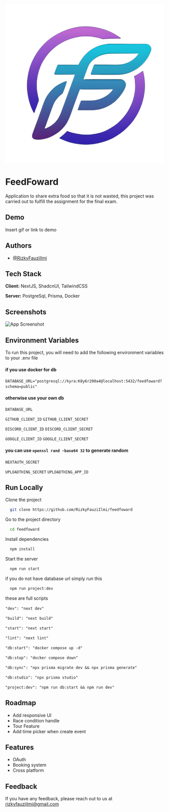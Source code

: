 
![Logo](https://raw.githubusercontent.com/RizkyFauziIlmi/feedfoward/main/public/logo.png)


# FeedFoward

Application to share extra food so that it is not wasted, this project was carried out to fulfill the assignment for the final exam.


## Demo

Insert gif or link to demo


## Authors

- [@RizkyFauziIlmi](https://github.com/RizkyFauziIlmi)


## Tech Stack

**Client:** NextJS, ShadcnUI, TailwindCSS

**Server:** PostgreSql, Prisma, Docker



## Screenshots

![App Screenshot](https://via.placeholder.com/468x300?text=App+Screenshot+Here)


## Environment Variables

To run this project, you will need to add the following environment variables to your .env file

#### if you use docker for db
`DATABASE_URL="postgresql://kyra:K8y6r200a4@localhost:5432/feedfoward?schema=public"`
#### otherwise use your own db
`DATABASE_URL`

`GITHUB_CLIENT_ID`
`GITHUB_CLIENT_SECRET`

`DISCORD_CLIENT_ID`
`DISCORD_CLIENT_SECRET`

`GOOGLE_CLIENT_ID`
`GOOGLE_CLIENT_SECRET`

#### you can use `openssl rand -base64 32` to generate random
`NEXTAUTH_SECRET`

`UPLOADTHING_SECRET`
`UPLOADTHING_APP_ID`
## Run Locally

Clone the project

```bash
  git clone https://github.com/RizkyFauziIlmi/feedfoward
```

Go to the project directory

```bash
  cd feedfoward
```

Install dependencies

```bash
  npm install
```

Start the server

```bash
  npm run start
```

if you do not have database url simply run this
```bash
  npm run project:dev
```

these are full scripts

`"dev": "next dev"`

`"build": "next build"`

`"start": "next start"`

`"lint": "next lint"`

`"db:start": "docker compose up -d"`

`"db:stop": "docker compose down"`

`"db:sync": "npx prisma migrate dev && npx prisma generate"`

`"db:studio": "npx prisma studio"`

`"project:dev": "npm run db:start && npm run dev"`
## Roadmap

- Add responsive UI
- Race condition handle
- Tour Feature
- Add time picker when create event

## Features

- OAuth
- Booking system
- Cross platform


## Feedback

If you have any feedback, please reach out to us at rizkyfauziilmi@gmail.com
